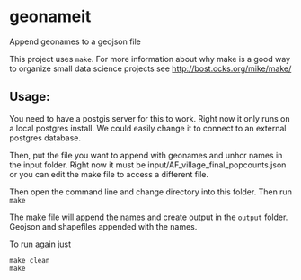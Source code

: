 # geonameit
Append geonames to a geojson file

This project uses `make`. For more information about why make is a good way to organize small data science projects see http://bost.ocks.org/mike/make/

## Usage:

You need to have a postgis server for this to work. Right now it only runs on a local postgres install. We could easily change it to connect to an external postgres database.

Then, put the file you want to append with geonames and unhcr names in the input folder. Right now it must be input/AF_village_final_popcounts.json or you can edit the make file to access a different file.

Then open the command line and change directory into this folder. Then run `make`

The make file will append the names and create output in the `output` folder. Geojson and shapefiles appended with the names.

To run again just

~~~
make clean
make
~~~
